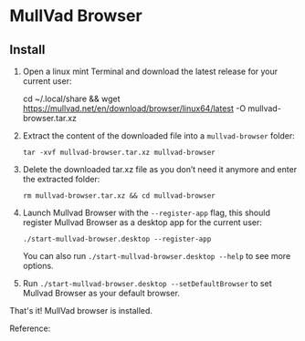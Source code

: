 # MullVad Browser



## Install 

1. Open a linux mint Terminal and download the latest release for your current user:

   cd ~/.local/share && wget https://mullvad.net/en/download/browser/linux64/latest -O mullvad-browser.tar.xz

2. Extract the content of the downloaded file into a `mullvad-browser` folder:

   `tar -xvf mullvad-browser.tar.xz mullvad-browser`

3. Delete the downloaded tar.xz file as you don’t need it anymore and enter the extracted folder:

   `rm mullvad-browser.tar.xz && cd mullvad-browser`

4. Launch Mullvad Browser with the `--register-app` flag, this should register Mullvad Browser as a desktop app for the current user:

   `./start-mullvad-browser.desktop --register-app`

   You can also run `./start-mullvad-browser.desktop --help` to see more options.

5. Run `./start-mullvad-browser.desktop --setDefaultBrowser` to set Mullvad Browser as your default browser.



That's it! MullVad browser is installed.

Reference: 

[](https://retiolus.net/posts/how-to-install-mullvad-browser-on-linux/)

